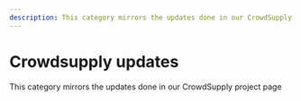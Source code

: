```yaml
---
description: This category mirrors the updates done in our CrowdSupply project page.
---
```


# Crowdsupply updates

This category mirrors the updates done in our CrowdSupply project page